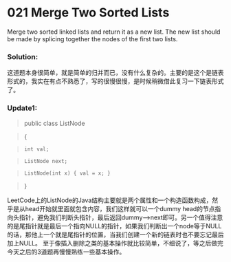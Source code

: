 # 021 Merge Two Sorted Lists

Merge two sorted linked lists and return it as a new list. The new list should be made by splicing together the nodes of the first two lists.

### Solution:
这道题本身很简单，就是简单的归并而已，没有什么复杂的。主要的是这个是链表形式的，我实在有点不熟悉了，写的很慢很慢，是时候稍微借此复习一下链表形式了。

### Update1:

>public class ListNode

>{

>     int val;

>     ListNode next;

>     ListNode(int x) { val = x; }

>}

LeetCode上的ListNode的Java结构主要就是两个属性和一个构造函数构成，然乎是从head开始就里面就包含内容，我们这样就可以一个dummy head的节点指向头指针，避免我们判断头指针，最后返回dummy——>next即可。另一个值得注意的是尾指针就是最后一个指向NULL的指针，如果我们判断出一个node等于NULL的话，那他上一个就是尾指针的位置，当我们创建一个新的链表时也不要忘记最后加上NULL。 至于像插入删除之类的基本操作就比较简单，不细说了，等之后做完今天之后的3道题再慢慢熟练一些基本操作。
